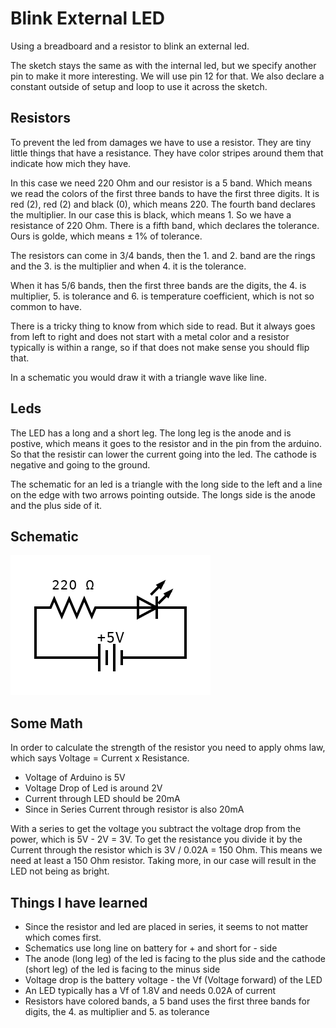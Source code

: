 # Blink External LED

Using a breadboard and a resistor to blink an external led.

The sketch stays the same as with the internal led, but we specify another pin to make it more interesting. We will use pin 12 for that. We also declare a constant outside of setup and loop to use it across the sketch.

## Resistors

To prevent the led from damages we have to use a resistor. They are tiny little things that have a resistance. They have color stripes around them that indicate how mich they have.

In this case we need 220 Ohm and our resistor is a 5 band. Which means we read the colors of the first three bands to have the first three digits. It is red (2), red (2) and black (0), which means 220. The fourth band declares the multiplier. In our case this is black, which means 1. So we have a resistance of 220 Ohm. There is a fifth band, which declares the tolerance. Ours is golde, which means ± 1% of tolerance.

The resistors can come in 3/4 bands, then the 1. and 2. band are the rings and the 3. is the multiplier and when 4. it is the tolerance.

When it has 5/6 bands, then the first three bands are the digits, the 4. is multiplier, 5. is tolerance and 6. is temperature coefficient, which is not so common to have.

There is a tricky thing to know from which side to read. But it always goes from left to right and does not start with a metal color and a resistor typically is within a range, so if that does not make sense you should flip that.

In a schematic you would draw it with a triangle wave like line.

## Leds

The LED has a long and a short leg. The long leg is the anode and is postive, which means it goes to the resistor and in the pin from the arduino. So that the resistir can lower the current going into the led. The cathode is negative and going to the ground.

The schematic for an led is a triangle with the long side to the left and a line on the edge with two arrows pointing outside. The longs side is the anode and the plus side of it.

## Schematic

![Schematic of an LED and a Resistor](schematic-blink-external-led.png)

## Some Math

In order to calculate the strength of the resistor you need to apply ohms law, which says Voltage = Current x Resistance.

- Voltage of Arduino is 5V
- Voltage Drop of Led is around 2V
- Current through LED should be 20mA
- Since in Series Current through resistor is also 20mA

With a series to get the voltage you subtract the voltage drop from the power, which is 5V - 2V = 3V.
To get the resistance you divide it by the Current through the resistor which is 3V / 0.02A = 150 Ohm.
This means we need at least a 150 Ohm resistor.
Taking more, in our case will result in the LED not being as bright.



## Things I have learned

- Since the resistor and led are placed in series, it seems to not matter which comes first.
- Schematics use long line on battery for + and short for - side
- The anode (long leg) of the led is facing to the plus side and the cathode (short leg) of the led is facing to the minus side
- Voltage drop is the battery voltage - the Vf (Voltage forward) of the LED
- An LED typically has a Vf of 1.8V and needs 0.02A of current
- Resistors have colored bands, a 5 band uses the first three bands for digits, the 4. as multiplier and 5. as tolerance